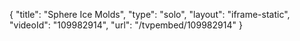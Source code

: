 {
    "title": "Sphere Ice Molds",
    "type": "solo",
    "layout": "iframe-static",
    "videoId": "109982914",
    "url": "\/tvpembed\/109982914"
}